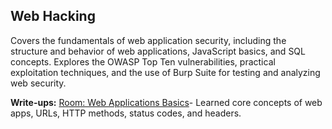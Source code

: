 ## Web Hacking
Covers the fundamentals of web application security, including the structure and behavior of web applications, JavaScript basics, and SQL concepts. Explores the OWASP Top Ten vulnerabilities, practical exploitation techniques, and the use of Burp Suite for testing and analyzing web security.

**Write-ups:**
[Room: Web Applications Basics](Web_App.md)- Learned core concepts of web apps, URLs, HTTP methods, status codes, and headers.
